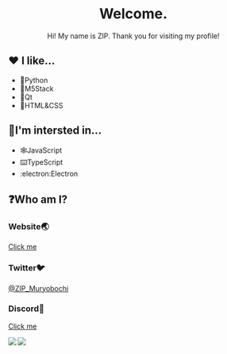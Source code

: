 <h1 align="center">Welcome.</h1>
<p align="center">Hi! My name is ZIP. Thank you for visiting my profile!</p>

## ♥️ I like...
- 🐍Python
- 🔌M5Stack
- 📗Qt
- 📰HTML&CSS

## 👀I'm intersted in...
- 🕸️JavaScript
- ⌨️TypeScript
- :electron:Electron

## ❓Who am I?
### Website🌏
[Click me](https://1234yosuke.github.io)  
### Twitter🐦
[@ZIP_Muryobochi](https://twitter.com/ZIP_Muryobochi)  
### Discord🥽
[Click me](https://discord.com/invite/fh4AJJdcZb)  

<img align="left" src="https://github-readme-stats.vercel.app/api?username=1234Yosuke&count_private=true&show_icons=true" />
<img align="left" src="https://github-readme-stats.vercel.app/api/top-langs/?username=1234Yosuke&layout=compact" />
<!---
1234Yosuke/1234Yosuke is a ✨ special ✨ repository because its `README.md` (this file) appears on your GitHub profile.
You can click the Preview link to take a look at your changes.
--->
